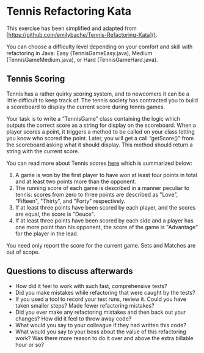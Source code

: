 # Tennis Refactoring Kata

This exercise has been simplified and adapted from [https://github.com/emilybache/Tennis-Refactoring-Kata]().

You can choose a difficulty level depending on your comfort and skill with refactoring in Java: Easy (TennisGameEasy.java), Medium (TennisGameMedium.java), or Hard (TennisGameHard.java).

## Tennis Scoring

Tennis has a rather quirky scoring system, and to newcomers it can be a little difficult to keep track of. The tennis society has contracted you to build a scoreboard to display the current score during tennis games. 

Your task is to write a “TennisGame” class containing the logic which outputs the correct score as a string for display on the scoreboard. When a player scores a point, it triggers a method to be called on your class letting you know who scored the point. Later, you will get a call “getScore()” from the scoreboard asking what it should display. This method should return a string with the current score.

You can read more about Tennis scores [here](http://en.wikipedia.org/wiki/Tennis#Scoring) which is summarized below:

1. A game is won by the first player to have won at least four points in total and at least two points more than the opponent.
2. The running score of each game is described in a manner peculiar to tennis: scores from zero to three points are described as "Love", "Fifteen", "Thirty", and "Forty" respectively.
3. If at least three points have been scored by each player, and the scores are equal, the score is "Deuce".
4. If at least three points have been scored by each side and a player has one more point than his opponent, the score of the game is "Advantage" for the player in the lead.

You need only report the score for the current game. Sets and Matches are out of scope.

## Questions to discuss afterwards

* How did it feel to work with such fast, comprehensive tests?
* Did you make mistakes while refactoring that were caught by the tests?
* If you used a tool to record your test runs, review it. Could you have taken smaller steps? Made fewer refactoring mistakes?
* Did you ever make any refactoring mistakes and then back out your changes? How did it feel to throw away code?
* What would you say to your colleague if they had written this code?
* What would you say to your boss about the value of this refactoring work? Was there more reason to do it over and above the extra billable hour or so?
